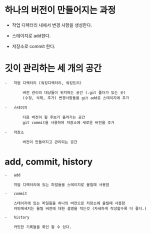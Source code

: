 # 하나의 버전이 만들어지는 과정

-   작업 디렉터리 내에서 변경 사항을 생성한다.

-   스테이지로 add한다.

-   저장소로 commit 한다.

# 깃이 관리하는 세 개의 공간

    -   작업 디렉터리 (워킹디렉터리, 워킹트리)

            버전 관리의 대상들이 위치하는 공간 (.git 폴더가 있는 곳)
            (수정, 삭제, 추가) 변경사항들을 git add로 스테이지에 추가

    -   스테이지

            다음 버전이 될 후보가 올라가는 공간
            git commit을 사용하여 저장소에 새로운 버전을 추가

    -   저장소

            버전이 만들어지고 관리되는 공간

# add, commit, history

    -   add

        작업 디렉터리에 있는 파일들을 스테이지로 올릴때 사용함

    -   commit

        스테이지에 있는 파일들을 하나의 버전으로 저장소에 올릴때 사용함
        커밋메세지는 올릴 버전에 대한 설명을 적는것 (자세하게 작성할수록 더 좋다.)

    -   history

        커밋한 기록들을 확인 할 수 있다.

